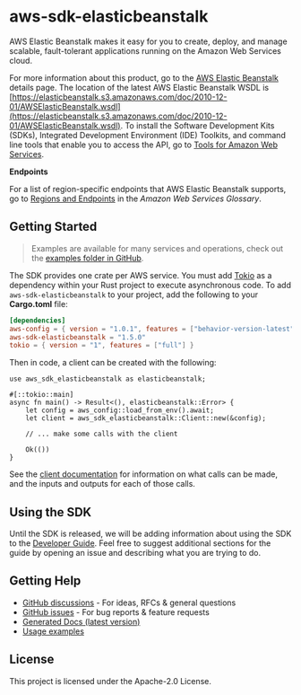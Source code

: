 # aws-sdk-elasticbeanstalk

AWS Elastic Beanstalk makes it easy for you to create, deploy, and manage scalable, fault-tolerant applications running on the Amazon Web Services cloud.

For more information about this product, go to the [AWS Elastic Beanstalk](http://aws.amazon.com/elasticbeanstalk/) details page. The location of the latest AWS Elastic Beanstalk WSDL is [https://elasticbeanstalk.s3.amazonaws.com/doc/2010-12-01/AWSElasticBeanstalk.wsdl](https://elasticbeanstalk.s3.amazonaws.com/doc/2010-12-01/AWSElasticBeanstalk.wsdl). To install the Software Development Kits (SDKs), Integrated Development Environment (IDE) Toolkits, and command line tools that enable you to access the API, go to [Tools for Amazon Web Services](http://aws.amazon.com/tools/).

__Endpoints__

For a list of region-specific endpoints that AWS Elastic Beanstalk supports, go to [Regions and Endpoints](https://docs.aws.amazon.com/general/latest/gr/rande.html#elasticbeanstalk_region) in the _Amazon Web Services Glossary_.

## Getting Started

> Examples are available for many services and operations, check out the
> [examples folder in GitHub](https://github.com/awslabs/aws-sdk-rust/tree/main/examples).

The SDK provides one crate per AWS service. You must add [Tokio](https://crates.io/crates/tokio)
as a dependency within your Rust project to execute asynchronous code. To add `aws-sdk-elasticbeanstalk` to
your project, add the following to your **Cargo.toml** file:

```toml
[dependencies]
aws-config = { version = "1.0.1", features = ["behavior-version-latest"] }
aws-sdk-elasticbeanstalk = "1.5.0"
tokio = { version = "1", features = ["full"] }
```

Then in code, a client can be created with the following:

```rust,no_run
use aws_sdk_elasticbeanstalk as elasticbeanstalk;

#[::tokio::main]
async fn main() -> Result<(), elasticbeanstalk::Error> {
    let config = aws_config::load_from_env().await;
    let client = aws_sdk_elasticbeanstalk::Client::new(&config);

    // ... make some calls with the client

    Ok(())
}
```

See the [client documentation](https://docs.rs/aws-sdk-elasticbeanstalk/latest/aws_sdk_elasticbeanstalk/client/struct.Client.html)
for information on what calls can be made, and the inputs and outputs for each of those calls.

## Using the SDK

Until the SDK is released, we will be adding information about using the SDK to the
[Developer Guide](https://docs.aws.amazon.com/sdk-for-rust/latest/dg/welcome.html). Feel free to suggest
additional sections for the guide by opening an issue and describing what you are trying to do.

## Getting Help

* [GitHub discussions](https://github.com/awslabs/aws-sdk-rust/discussions) - For ideas, RFCs & general questions
* [GitHub issues](https://github.com/awslabs/aws-sdk-rust/issues/new/choose) - For bug reports & feature requests
* [Generated Docs (latest version)](https://awslabs.github.io/aws-sdk-rust/)
* [Usage examples](https://github.com/awslabs/aws-sdk-rust/tree/main/examples)

## License

This project is licensed under the Apache-2.0 License.


